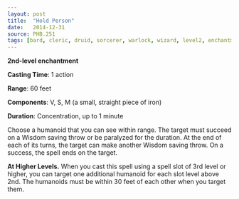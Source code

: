 ```yaml
---
layout: post
title:  "Hold Person"
date:   2014-12-31
source: PHB.251
tags: [bard, cleric, druid, sorcerer, warlock, wizard, level2, enchantment]
---
```


**2nd-level enchantment**

**Casting Time**: 1 action

**Range**: 60 feet

**Components**: V, S, M (a small, straight piece of iron)

**Duration**: Concentration, up to 1 minute

Choose a humanoid that you can see within range. The target must succeed on a Wisdom saving throw or be paralyzed for the duration. At the end of each of its turns, the target can make another Wisdom saving throw. On a success, the spell ends on the target. 

**At Higher Levels.** When you cast this spell using a spell slot of 3rd level or higher, you can target one additional humanoid for each slot level above 2nd. The humanoids must be within 30 feet of each other when you target them.
